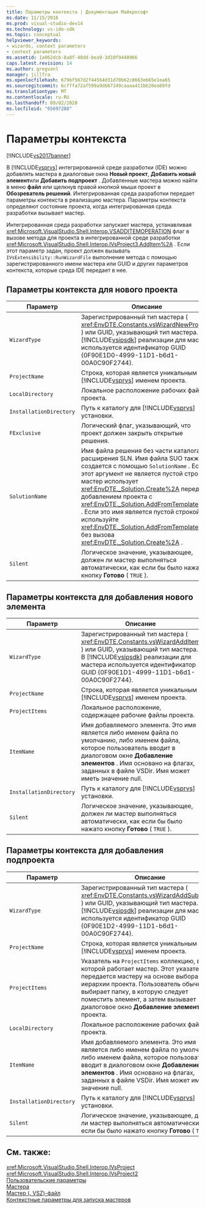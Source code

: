 ```yaml
---
title: Параметры контекста | Документация Майкрософт
ms.date: 11/15/2016
ms.prod: visual-studio-dev14
ms.technology: vs-ide-sdk
ms.topic: conceptual
helpviewer_keywords:
- wizards, context parameters
- context parameters
ms.assetid: 1a062dcb-8a8f-40dd-bea9-3d10f9448966
caps.latest.revision: 14
ms.author: gregvanl
manager: jillfra
ms.openlocfilehash: 679bf567d2f44564d31d70b62c8663e665e1ea65
ms.sourcegitcommit: 6cfffa72af599a9d667249caaaa411bb28ea69fd
ms.translationtype: MT
ms.contentlocale: ru-RU
ms.lasthandoff: 09/02/2020
ms.locfileid: "65697288"
---
```

# <a name="context-parameters"></a>Параметры контекста
[!INCLUDE[vs2017banner](../../includes/vs2017banner.md)]

В [!INCLUDE[vsprvs](../../includes/vsprvs-md.md)] интегрированной среде разработки (IDE) можно добавлять мастера в диалоговые окна **Новый проект**, **Добавить новый элемент**или **Добавить подпроект** . Добавленные мастера можно найти в меню **файл** или щелкнув правой кнопкой мыши проект в **Обозреватель решений**. Интегрированная среда разработки передает параметры контекста в реализацию мастера. Параметры контекста определяют состояние проекта, когда интегрированная среда разработки вызывает мастер.  
  
 Интегрированная среда разработки запускает мастера, устанавливая <xref:Microsoft.VisualStudio.Shell.Interop.VSADDITEMOPERATION> флаг в вызове метода для проекта в интегрированной среде разработки <xref:Microsoft.VisualStudio.Shell.Interop.IVsProject3.AddItem%2A> . Если этот параметр задан, проект должен вызывать `IVsExtensibility::RunWizardFile` выполнение метода с помощью зарегистрированного имени мастера или GUID и других параметров контекста, которые среда IDE передает в нее.  
  
## <a name="context-parameters-for-new-project"></a>Параметры контекста для нового проекта  
  
|Параметр|Описание|  
|---------------|-----------------|  
|`WizardType`|Зарегистрированный тип мастера ( <xref:EnvDTE.Constants.vsWizardNewProject> ) или GUID, указывающий тип мастера. В [!INCLUDE[vsipsdk](../../includes/vsipsdk-md.md)] реализации для мастера используется идентификатор GUID {0F90E1D0-4999-11D1-b6d1-00A0C90F2744}.|  
|`ProjectName`|Строка, которая является уникальным [!INCLUDE[vsprvs](../../includes/vsprvs-md.md)] именем проекта.|  
|`LocalDirectory`|Локальное расположение рабочих файлов проекта.|  
|`InstallationDirectory`|Путь к каталогу для [!INCLUDE[vsprvs](../../includes/vsprvs-md.md)] установки.|  
|`FExclusive`|Логический флаг, указывающий, что проект должен закрыть открытые решения.|  
|`SolutionName`|Имя файла решения без части каталога или расширения SLN. Имя файла SUO также создается с помощью `SolutionName` . Если этот аргумент не является пустой строкой, мастер использует <xref:EnvDTE._Solution.Create%2A> перед добавлением проекта с <xref:EnvDTE._Solution.AddFromTemplate%2A> . Если это имя является пустой строкой, используйте <xref:EnvDTE._Solution.AddFromTemplate%2A> без вызова <xref:EnvDTE._Solution.Create%2A> .|  
|`Silent`|Логическое значение, указывающее, должен ли мастер выполняться автоматически, как если бы было нажато кнопку **Готово** ( `TRUE` ).|  
  
## <a name="context-parameters-for-add-new-item"></a>Параметры контекста для добавления нового элемента  
  
|Параметр|Описание|  
|---------------|-----------------|  
|`WizardType`|Зарегистрированный тип мастера ( <xref:EnvDTE.Constants.vsWizardAddItem> ) или GUID, указывающий тип мастера. В [!INCLUDE[vsipsdk](../../includes/vsipsdk-md.md)] реализации для мастера используется идентификатор GUID {0F90E1D1-4999-11D1-b6d1-00A0C90F2744}.|  
|`ProjectName`|Строка, которая является уникальным [!INCLUDE[vsprvs](../../includes/vsprvs-md.md)] именем проекта.|  
|`ProjectItems`|Локальное расположение, содержащее рабочие файлы проекта.|  
|`ItemName`|Имя добавляемого элемента. Это имя является либо именем файла по умолчанию, либо именем файла, которое пользователь вводит в диалоговом окне **Добавление элементов** . Имя основано на флагах, заданных в файле VSDir. Имя может иметь значение null.|  
|`InstallationDirectory`|Путь к каталогу для [!INCLUDE[vsprvs](../../includes/vsprvs-md.md)] установки.|  
|`Silent`|Логическое значение, указывающее, должен ли мастер выполняться автоматически, как если бы было нажато кнопку **Готово** ( `TRUE` ).|  
  
## <a name="context-parameters-for-add-sub-project"></a>Параметры контекста для добавления подпроекта  
  
|Параметр|Описание|  
|---------------|-----------------|  
|`WizardType`|Зарегистрированный тип мастера ( <xref:EnvDTE.Constants.vsWizardAddSubProject> ) или GUID, указывающий тип мастера. В [!INCLUDE[vsipsdk](../../includes/vsipsdk-md.md)] реализации для мастера используется идентификатор GUID {0F90E1D2-4999-11D1-b6d1-00A0C90F2744}.|  
|`ProjectName`|Строка, которая является уникальным [!INCLUDE[vsprvs](../../includes/vsprvs-md.md)] именем проекта.|  
|`ProjectItems`|Указатель на `ProjectItems` коллекцию, в которой работает мастер. Этот указатель передается мастеру на основе выбора иерархии проекта. Пользователь обычно выбирает папку, в которую следует поместить элемент, а затем вызывает диалоговое окно **Добавление элемента** проекта.|  
|`LocalDirectory`|Локальное расположение рабочих файлов проекта.|  
|`ItemName`|Имя добавляемого элемента. Это имя является либо именем файла по умолчанию, либо именем файла, которое пользователь вводит в диалоговом окне **Добавление элементов** . Имя основано на флагах, заданных в файле VSDir. Имя может иметь значение null.|  
|`InstallationDirectory`|Путь к каталогу для [!INCLUDE[vsprvs](../../includes/vsprvs-md.md)] установки.|  
|`Silent`|Логическое значение, указывающее, должен ли мастер выполняться автоматически, как если бы было нажато кнопку **Готово** ( `TRUE` ).|  
  
## <a name="see-also"></a>См. также:  
 <xref:Microsoft.VisualStudio.Shell.Interop.IVsProject>   
 <xref:Microsoft.VisualStudio.Shell.Interop.IVsProject2>   
 [Пользовательские параметры](../../extensibility/internals/custom-parameters.md)   
 [Мастера](../../extensibility/internals/wizards.md)   
 [Мастер (. VSZ)-файл](../../extensibility/internals/wizard-dot-vsz-file.md)   
 [Контекстные параметры для запуска мастеров](https://msdn.microsoft.com/library/051a10f4-9e45-4604-b344-123044f33a24)
